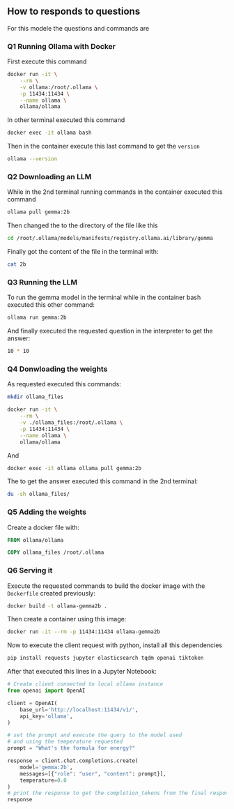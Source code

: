 ## How to responds to questions

For this modele the questions and commands are

### Q1 Running Ollama with Docker

First execute this command
```bash
docker run -it \
    --rm \
    -v ollama:/root/.ollama \
    -p 11434:11434 \
    --name ollama \
    ollama/ollama
```

In other terminal executed this command
```bash
docker exec -it ollama bash
```

Then in the container execute this last command to get the `version`
```bash
ollama --version
```

### Q2 Downloading an LLM

While in the 2nd terminal running commands in the container executed this command
```bash
ollama pull gemma:2b 
```

Then changed the to the directory of the file like this 
```bash
cd /root/.ollama/models/manifests/registry.ollama.ai/library/gemma
```

Finally got the content of the file in the terminal with:
```bash
cat 2b
```

### Q3 Running the LLM

To run the gemma model in the terminal while in the container bash executed this other command:
```bash
ollama run gemma:2b
```

And finally executed the requested question in the interpreter to get the answer:
```bash
10 * 10
```

### Q4 Donwloading the weights

As requested executed this commands:
```bash
mkdir ollama_files

docker run -it \
    --rm \
    -v ./ollama_files:/root/.ollama \
    -p 11434:11434 \
    --name ollama \
    ollama/ollama
```

And 
```bash
docker exec -it ollama ollama pull gemma:2b 
```

The to get the answer executed this command in the 2nd terminal:
```bash
du -sh ollama_files/
```

### Q5 Adding the weights

Create a docker file with:
```Dockerfile
FROM ollama/ollama

COPY ollama_files /root/.ollama
```

### Q6 Serving it

Execute the requested commands to build the docker image with the `Dockerfile` created previously:
```bash
docker build -t ollama-gemma2b .
```

Then create a container using this image:
```bash
docker run -it --rm -p 11434:11434 ollama-gemma2b
```
Now to execute the client request with python, install all this dependencies
```bash
pip install requests jupyter elasticsearch tqdm openai tiktoken
```

After that executed this lines in a Jupyter Notebook:
```python
# Create client connected to local ollama instance
from openai import OpenAI

client = OpenAI(
    base_url='http://localhost:11434/v1/',
    api_key='ollama',
)

# set the prompt and execute the query to the model used
# and using the temperature requested
prompt = "What's the formula for energy?"

response = client.chat.completions.create(
    model='gemma:2b',
    messages=[{"role": "user", "content": prompt}],
    temperature=0.0
)
# print the response to get the completion_tokens from the final response object
response
```

